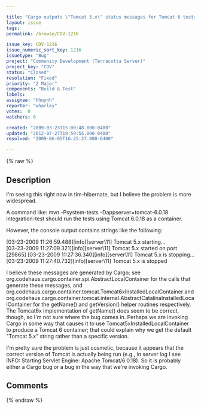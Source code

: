 ```yaml
---

title: "Cargo outputs \"Tomcat 5.x\" status messages for Tomcat 6 tests"
layout: issue
tags: 
permalink: /browse/CDV-1216

issue_key: CDV-1216
issue_numeric_sort_key: 1216
issuetype: "Bug"
project: "Community Development (Terracotta Server)"
project_key: "CDV"
status: "Closed"
resolution: "Fixed"
priority: "2 Major"
components: "Build & Test"
labels: 
assignee: "hhuynh"
reporter: "wharley"
votes:  0
watchers: 0

created: "2009-03-23T15:09:48.000-0400"
updated: "2012-07-27T19:59:55.000-0400"
resolved: "2009-06-05T16:25:27.000-0400"

---
```




{% raw %}



## Description

<div markdown="1" class="description">

I'm seeing this right now in tim-hibernate, but I believe the problem is more widespread.

A command like: 
  mvn -Psystem-tests -Dappserver=tomcat-6.0.18 integration-test
should run the tests using Tomcat 6.0.18 as a container.

However, the console output contains strings like the following:

  [03-23-2009 11:26:59.488][info][server\11] Tomcat 5.x starting...  
  [03-23-2009 11:27:09.321][info][server\11] Tomcat 5.x started on port [29865]
  [03-23-2009 11:27:36.340][info][server\11] Tomcat 5.x is stopping...
  [03-23-2009 11:27:40.732][info][server\11] Tomcat 5.x is stopped

I believe these messages are generated by Cargo; see org.codehaus.cargo.container.spi.AbstractLocalContainer for the calls that generate these messages, and org.codehaus.cargo.container.tomcat.Tomcat6xInstalledLocalContainer and org.codehaus.cargo.container.tomcat.internal.AbstractCatalinaInstalledLocalContainer for the getName() and getVersion() helper routines respectively.  The Tomcat6x implementation of getName() does seem to be correct, though, so I'm not sure where the bug comes in.  Perhaps we are invoking Cargo in some way that causes it to use Tomcat5xInstalledLocalContainer to produce a Tomcat 6 container; that could explain why we get the default "Tomcat 5.x" string rather than a specific version.

I'm pretty sure the problem is just cosmetic, because it appears that the correct version of Tomcat is actually being run (e.g., in server log I see INFO: Starting Servlet Engine: Apache Tomcat/6.0.18).  So it is probably either a Cargo bug or a bug in the way that we're invoking Cargo.



</div>

## Comments



{% endraw %}
